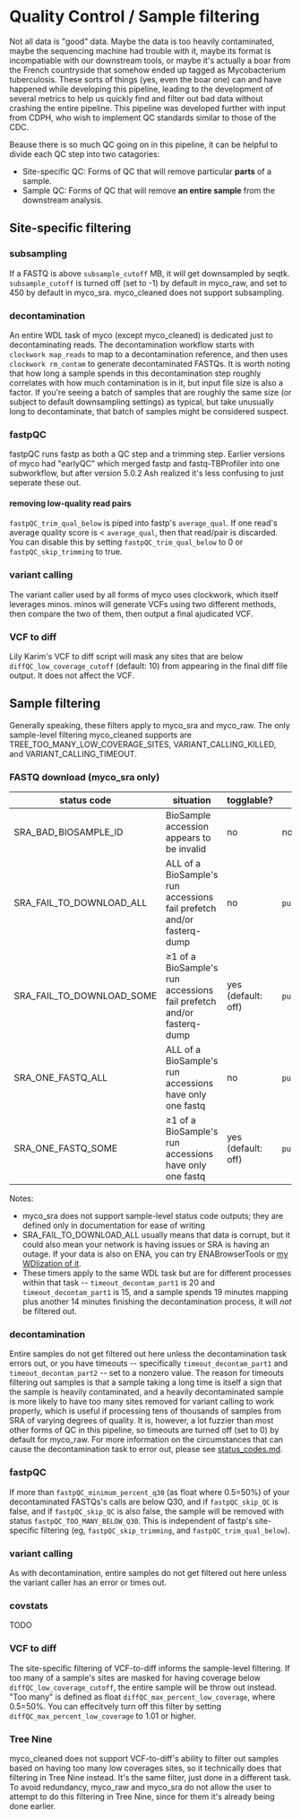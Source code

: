 # Quality Control / Sample filtering
Not all data is "good" data. Maybe the data is too heavily contaminated, maybe the sequencing machine had trouble with it, maybe its format is incompatiable with our downstream tools, or maybe it's actually a boar from the French countryside that somehow ended up tagged as Mycobacterium tuberculosis. These sorts of things (yes, even the boar one) can and have happened while developing this pipeline, leading to the development of several metrics to help us quickly find and filter out bad data without crashing the entire pipeline. This pipeline was developed further with input from CDPH, who wish to implement QC standards similar to those of the CDC.

Beause there is so much QC going on in this pipeline, it can be helpful to divide each QC step into two catagories:
* Site-specific QC: Forms of QC that will remove particular **parts** of a sample. 
* Sample QC: Forms of QC that will remove **an entire sample** from the downstream analysis.

## Site-specific filtering

### subsampling
If a FASTQ is above `subsample_cutoff` MB, it will get downsampled by seqtk. `subsample_cutoff` is turned off (set to -1) by default in myco_raw, and set to 450 by default in myco_sra. myco_cleaned does not support subsampling.

### decontamination
An entire WDL task of myco (except myco_cleaned) is dedicated just to decontaminating reads. The decontamination workflow starts with `clockwork map_reads` to map to a decontamination reference, and then uses `clockwork rm_contam` to generate decontaminated FASTQs. It is worth noting that how long a sample spends in this decontamination step roughly correlates with how much contamination is in it, but input file size is also a factor. If you're seeing a batch of samples that are roughly the same size (or subject to default downsampling settings) as typical, but take unusually long to decontaminate, that batch of samples might be considered suspect.

### fastpQC
fastpQC runs fastp as both a QC step and a trimming step. Earlier versions of myco had "earlyQC" which merged fastp and fastq-TBProfiler into one subworkflow, but after version 5.0.2 Ash realized it's less confusing to just seperate these out.

#### removing low-quality read pairs
`fastpQC_trim_qual_below` is piped into fastp's `average_qual`. If one read's average quality score is < `average_qual`, then that read/pair is discarded. You can disable this by setting `fastpQC_trim_qual_below` to 0 or `fastpQC_skip_trimming` to true.

### variant calling
The variant caller used by all forms of myco uses clockwork, which itself leverages minos. minos will generate VCFs using two different methods, then compare the two of them, then output a final ajudicated VCF.

### VCF to diff
Lily Karim's VCF to diff script will mask any sites that are below `diffQC_low_coverage_cutoff` (default: 10) from appearing in the final diff file output. It does not affect the VCF.

## Sample filtering
Generally speaking, these filters apply to myco_sra and myco_raw. The only sample-level filtering myco_cleaned supports are TREE_TOO_MANY_LOW_COVERAGE_SITES, VARIANT_CALLING_KILLED, and VARIANT_CALLING_TIMEOUT.

### FASTQ download (myco_sra only)
| status code               | situation                                                             | togglable?         | can crash pipeline?         |
|---------------------------|-----------------------------------------------------------------------|--------------------|-----------------------------|
| SRA_BAD_BIOSAMPLE_ID      | BioSample accession appears to be invalid                             | no                 | no                          |
| SRA_FAIL_TO_DOWNLOAD_ALL  | ALL of a BioSample's run accessions fail prefetch and/or fasterq-dump | no                 | `pull.fail_on_invalid`=true |
| SRA_FAIL_TO_DOWNLOAD_SOME | ≥1 of a BioSample's run accessions fail prefetch and/or fasterq-dump  | yes (default: off) | `pull.fail_on_invalid`=true |
| SRA_ONE_FASTQ_ALL         | ALL of a BioSample's run accessions have only one fastq               | no                 | `pull.fail_on_invalid`=true |
| SRA_ONE_FASTQ_SOME        | ≥1 of a BioSample's run accessions have only one fastq                | yes (default: off) | `pull.fail_on_invalid`=true |

Notes: 
* myco_sra does not support sample-level status code outputs; they are defined only in documentation for ease of writing
* SRA_FAIL_TO_DOWNLOAD_ALL usually means that data is corrupt, but it could also mean your network is having issues or SRA is having an outage. If your data is also on ENA, you can try ENABrowserTools or [my WDlization of it](https://github.com/aofarrel/enaBrowserTools-wdl).
* These timers apply to the same WDL task but are for different processes within that task -- `timeout_decontam_part1` is 20 and `timeout_decontam_part1` is 15, and a sample spends 19 minutes mapping plus another 14 minutes finishing the decontamination process, it will *not* be filtered out.

### decontamination
Entire samples do not get filtered out here unless the decontamination task errors out, or you have timeouts -- specifically `timeout_decontam_part1` and `timeout_decontam_part2` -- set to a nonzero value. The reason for timeouts filtering out samples is that a sample taking a long time is itself a sign that the sample is heavily contaminated, and a heavily decontaminated sample is more likely to have too many sites removed for variant calling to work properly, which is useful if processing tens of thousands of samples from SRA of varying degrees of quality. It is, however, a lot fuzzier than most other forms of QC in this pipeline, so timeouts are turned off (set to 0) by default for myco_raw. For more information on the circumstances that can cause the decontamination task to error out, please see [status_codes.md](./status_codes.md).

### fastpQC 
If more than `fastpQC_minimum_percent_q30` (as float where 0.5=50%) of your decontaminated FASTQs's calls are below Q30, and if `fastpQC_skip_QC` is false, and if `fastpQC_skip_QC` is also false, the sample will be removed with status `fastpQC_TOO_MANY_BELOW_Q30`. This is independent of fastp's site-specific filtering (eg, `fastpQC_skip_trimming`, and `fastpQC_trim_qual_below`).

### variant calling
As with decontamination, entire samples do not get filtered out here unless the variant caller has an error or times out.

### covstats
TODO

### VCF to diff
The site-specific filtering of VCF-to-diff informs the sample-level filtering. If too many of a sample's sites are masked for having coverage below `diffQC_low_coverage_cutoff`, the entire sample will be throw out instead. "Too many" is defined as float `diffQC_max_percent_low_coverage`, where 0.5=50%. You can effecitvely turn off this filter by setting `diffQC_max_percent_low_coverage` to 1.01 or higher.

### Tree Nine
myco_cleaned does not support VCF-to-diff's ability to filter out samples based on having too many low coverages sites, so it technically does that filtering in Tree Nine instead. It's the same filter, just done in a different task. To avoid redundancy, myco_raw and myco_sra do not allow the user to attempt to do this filtering in Tree Nine, since for them it's already being done earlier.




